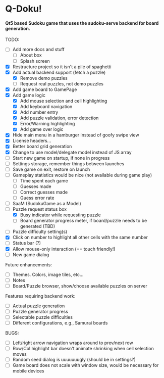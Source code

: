 # Q-Doku!
#### Qt5 based Sudoku game that uses the sudoku-serve backend for board generation.

TODO:
- [ ] Add more docs and stuff
	- [ ] About box
	- [ ] Splash screen
- [X] Restructure project so it isn't a pile of spaghetti
- [X] Add actual backend support (fetch a puzzle)
	- [X] Remove demo puzzles
	- [ ] Request real puzzles, not demo puzzles
- [X] Add game board to GamePage
- [X] Add game logic
	- [X] Add mouse selection and cell highlighting
	- [X] Add keyboard navigation
	- [X] Add number entry
	- [X] Add puzzle validation, error detection
	- [X] Error/Warning highlighting
	- [X] Add game over logic
- [X] Hide main menu in a hamburger instead of goofy swipe view
- [X] License headers...
- [X] Better board grid generation
- [X] Change to use model/delegate model instead of JS array
- [ ] Start new game on startup, if none in progress
- [ ] Settings storage, remember things between launches
- [ ] Save game on exit, restore on launch
- [ ] Gameplay statistics would be nice (not available during game play)
	- [ ] Time spent each game
	- [ ] Guesses made
	- [ ] Correct guesses made
	- [ ] Guess error rate
- [ ] SaaM (SudokuGame as a Model)
- [ ] Puzzle request status box
	- [X] Busy indicator while requesting puzzle
	- [ ] Board generator progress meter, if board/puzzle needs to be generated (TBD)
- [ ] Puzzle difficulty setting(s)
- [X] Click on number to highlight all other cells with the same number
- [ ] Status bar (?)
- [X] Allow mouse-only interaction (== touch friendly!)
- [ ] New game dialog

Future enhancements:
- [ ] Themes. Colors, image tiles, etc...
- [ ] Notes
- [ ] Board/Puzzle browser, show/choose available puzzles on server

Features requiring backend work:
- [ ] Actual puzzle generation
- [ ] Puzzle generator progress
- [ ] Selectable puzzle difficulties
- [ ] Different configurations, e.g., Samurai boards

BUGS:
- [ ] Left/right arrow navigation wraps around to prev/next row
- [ ] Row/Col highlight bar doesn't animate shrinking when cell selection moves
- [ ] Random seed dialog is uuuuuuugly (should be in settings?)
- [ ] Game board does not scale with window size, would be necessary for mobile devices
